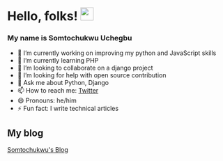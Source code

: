 # Hello, folks! <img src="https://raw.githubusercontent.com/MartinHeinz/MartinHeinz/master/wave.gif" width="30px">
### My name is Somtochukwu Uchegbu 

- 🔭 I’m currently working on improving my python and JavaScript skills 
- 🌱 I’m currently learning PHP
- 👯 I’m looking to collaborate on a django project  
- 🤔 I’m looking for help with open source contribution 
- 💬 Ask me about Python, Django
- 📫 How to reach me: [Twitter](https://twitter.com/SomtochukwuUch1)
- 😄 Pronouns: he/him
- ⚡ Fun fact: I write technical articles 

## My blog
  [Somtochukwu's Blog](https://somtochukwu.hashnode.dev/)
